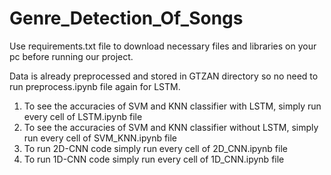# Genre_Detection_Of_Songs

Use requirements.txt file to download necessary files and libraries on your pc before running our project.

Data is already preprocessed and stored in GTZAN directory so no need to run preprocess.ipynb file again for LSTM.

1. To see the accuracies of SVM and KNN classifier with LSTM, simply run every cell of LSTM.ipynb file
2. To see the accuracies of SVM and KNN classifier without LSTM, simply run every cell of SVM_KNN.ipynb file
3. To run 2D-CNN code simply run every cell of 2D_CNN.ipynb file
4. To run 1D-CNN code simply run every cell of 1D_CNN.ipynb file